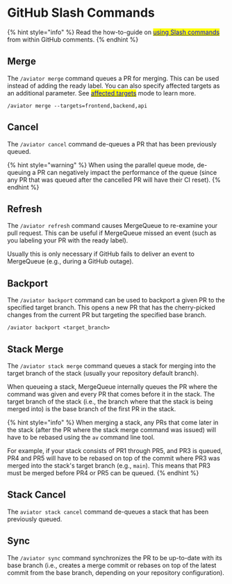 # GitHub Slash Commands

{% hint style="info" %}
Read the how-to-guide on [<mark style="color:blue;">using Slash commands</mark>](how-to-guides/slash-commands.md) from within GitHub comments.
{% endhint %}

## Merge

The `/aviator merge` command queues a PR for merging. This can be used instead of adding the ready label. You can also specify affected targets as an additional parameter. See [<mark style="color:blue;">affected targets</mark>](../concepts/affected-targets/) mode to learn more.

```
/aviator merge --targets=frontend,backend,api
```

## Cancel

The `/aviator cancel` command de-queues a PR that has been previously queued.

{% hint style="warning" %}
When using the parallel queue mode, de-queuing a PR can negatively impact the performance of the queue (since any PR that was queued after the cancelled PR will have their CI reset).
{% endhint %}

## Refresh

The `/aviator refresh` command causes MergeQueue to re-examine your pull request. This can be useful if MergeQueue missed an event (such as you labeling your PR with the ready label).

Usually this is only necessary if GitHub fails to deliver an event to MergeQueue (e.g., during a GitHub outage).

## Backport

The `/aviator backport` command can be used to backport a given PR to the specified target branch. This opens a new PR that has the cherry-picked changes from the current PR but targeting the specified base branch.

```
/aviator backport <target_branch>
```

## Stack Merge

The `/aviator stack merge` command queues a stack for merging into the target branch of the stack (usually your repository default branch).

When queueing a stack, MergeQueue internally queues the PR where the command was given and every PR that comes before it in the stack. The target branch of the stack (i.e., the branch where that the stack is being merged into) is the base branch of the first PR in the stack.

{% hint style="info" %}
When merging a stack, any PRs that come later in the stack (after the PR where the stack merge command was issued) will have to be rebased using the `av` command line tool.

For example, if your stack consists of PR1 through PR5, and PR3 is queued, PR4 and PR5 will have to be rebased on top of the commit where PR3 was merged into the stack's target branch (e.g., `main`). This means that PR3 must be merged before PR4 or PR5 can be queued.
{% endhint %}

## Stack Cancel

The `aviator stack cancel` command de-queues a stack that has been previously queued.

## Sync

The `/aviator sync` command synchronizes the PR to be up-to-date with its base branch (i.e., creates a merge commit or rebases on top of the latest commit from the base branch, depending on your repository configuration).
